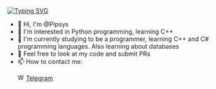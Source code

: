 [![Typing SVG](https://readme-typing-svg.herokuapp.com?color=%2336BCF7&lines=Computer+science+student)](https://git.io/typing-svg)
- 👋 Hi, I'm @Pipsys
- 👀 I'm interested in Python programming, learning C++
- 🌱 I'm currently studying to be a programmer, learning C++ and C# programming languages. Also learning about databases
- 💞️ Feel free to look at my code and submit PRs
- 📫 How to contact me: <p><img href="https://t.me/wwwpipsys" src="https://i.ibb.co/cv8sLC2/free-icon-telegram-2111646.png" width="15" height="15" alt="Weather forecast telegram bot"> 
   <a href="https://t.me/wwwpipsys">Telegram</a>
</p>

<!---
Pipsys/Pipsys is a ✨ special ✨ repository because its `README.md` (this file) appears in your GitHub profile.
You can click the "Preview" link to preview your changes.
--->
